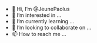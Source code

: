 - 👋 Hi, I’m @JeunePaolus
- 👀 I’m interested in ...
- 🌱 I’m currently learning ...
- 💞️ I’m looking to collaborate on ...
- 📫 How to reach me ...

<!---
JeunePaolus/JeunePaolus is dum 
---!>
